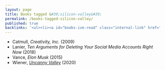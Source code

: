 ```yaml
---
layout: page
title: Books tagged &#39;silicon-valley&#39;
permalink: /books-tagged-silicon-valley/
published: true
backlinks: '<ul><li><a id="books-ive-read" class="internal-link" href="/books-ive-read/">Books I&#39;ve read</a></li></ul>'
---
```


* Catmull, _Creativity, Inc._ (2009) 
* Lanier, _Ten Arguments for Deleting Your Social Media Accounts Right Now_ (2018) 
* Vance, _Elon Musk_ (2015) 
* Wiener, _<a id="wiener-uncanny-valley" class="internal-link" href="/wiener-uncanny-valley/">Uncanny Valley</a>_ (2020) 
